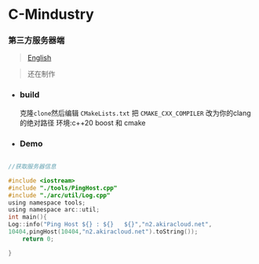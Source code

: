 # C-Mindustry

### 第三方服务器端

>[English](https://github.com/EmmmM9O/c-mindustry/blob/main/README.md)

> 还在制作

* ### build

   克隆`clone`然后编辑 `CMakeLists.txt`
   把 `CMAKE_CXX_COMPILER`
  改为你的clang的绝对路径
   环境:c++20 boost 和 cmake
* ### Demo

```c

//获取服务器信息

#include <iostream>
#include "./tools/PingHost.cpp"
#include "./arc/util/Log.cpp"
using namespace tools;
using namespace arc::util;
int main(){
Log::info("Ping Host ${} : ${}   ${}","n2.akiracloud.net",
10404,pingHost(10404,"n2.akiracloud.net").toString());
	return 0;

}

```
